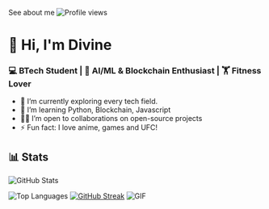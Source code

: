 See about me
![Profile views](https://komarev.com/ghpvc/?username=Divine&color=blue)
# 👋 Hi, I'm Divine
### 💻 BTech Student | 🧠 AI/ML & Blockchain Enthusiast | 🏋️ Fitness Lover

- 🔭 I’m currently exploring every tech field.
- 🌱 I’m learning Python, Blockchain, Javascript
- 👨‍💻 I’m open to collaborations on open-source projects
- ⚡ Fun fact: I love anime, games and UFC!
## 📊 Stats 
![GitHub Stats](https://github-readme-stats.vercel.app/api?username=Divine&show_icons=true&theme=github_dark)

![Top Languages](https://github-readme-stats.vercel.app/api/top-langs/?username=Divine&layout=compact&theme=radical)
[![GitHub Streak](https://github-readme-streak-stats.herokuapp.com/?user=Divine&theme=radical)](https://git.io/streak-stats)
![GIF]([https://media3.giphy.com/media/v1.Y2lkPTc5MGI3NjExbW5obGo2Zzc0bHd0bGwxaHF4aTRwZnBxbDhiNW10cDBkenpsaXRlMyZlcD12MV9pbnRlcm5hbF9naWZfYnlfaWQmY3Q9Zw/dS4ydfq6rdsFDy5ldV/giphy.gif](https://tenor.com/view/shrug-i-dont-know-idk-who-knows-gif-15195426))

